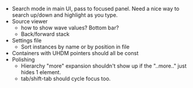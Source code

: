 * Search mode in main UI, pass to focused panel. Need a nice way to search up/down and highlight as you type.
* Source viewer
  * how to show wave values? Bottom bar?
  * Back/forward stack
* Settings file
  * Sort instances by name or by position in file
* Containers with UHDM pointers should all be const
* Polishing
  * Hierarchy "more" expansion shouldn't show up if the "..more.." just hides 1 element.
  * tab/shift-tab should cycle focus too.
